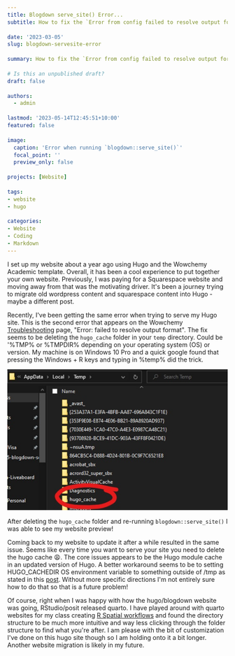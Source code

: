 ```yaml
---
title: Blogdown serve_site() Error...
subtitle: How to fix the `Error from config failed to resolve output format headers from site config`

date: '2023-03-05'
slug: blogdown-servesite-error

summary: How to fix the `Error from config failed to resolve output format headers from site config`

# Is this an unpublished draft?
draft: false

authors:
  - admin

lastmod: '2023-05-14T12:45:51+10:00'
featured: false

image:
  caption: 'Error when running `blogdown::serve_site()`'
  focal_point: ''
  preview_only: false

projects: [Website]

tags:
- website
- hugo

categories:
- Website
- Coding
- Markdown
---
```


<!-- Google tag (gtag.js) -->
<script async src="https://www.googletagmanager.com/gtag/js?id=G-TTD46JCLHQ"></script>
<script>
  window.dataLayer = window.dataLayer || [];
  function gtag(){dataLayer.push(arguments);}
  gtag('js', new Date());

  gtag('config', 'G-TTD46JCLHQ');
</script>

I set up my website about a year ago using Hugo and the Wowchemy Academic template. Overall, it has been a cool experience to put together your own website. Previously, I was paying for a Squarespace website and moving away from that was the motivating driver. It's been a journey trying to migrate old wordpress content and squarespace content into Hugo - maybe a different post.

Recently, I've been getting the same error when trying to serve my Hugo site. This is the second error that appears on the Wowchemy [Troubleshooting](https://wowchemy.com/docs/hugo-tutorials/troubleshooting/) page, "Error: failed to resolve output format". The fix seems to be deleting the `hugo_cache` folder in your `temp` directory. Could be '%TMP% or %TMPDIR% depending on your operating system (OS) or version. My machine is on Windows 10 Pro and a quick google found that pressing the Windows + R keys and typing in %temp% did the trick.

![](Inkedhugo_cache.jpg)

After deleting the `hugo_cache` folder and re-running `blogdown::serve_site()` I was able to see my website preview!

Coming back to my website to update it after a while resulted in the same issue. Seems like every time you want to serve your site you need to delete the hugo cache 😩. The core issues appears to be the Hugo module cache in an updated version of Hugo. A better workaround seems to be to setting HUGO_CACHEDIR OS environment variable to something outside of /tmp as stated in this [post](https://discourse.gohugo.io/t/hugo-modules-for-dummies/20758/4). Without more specific directions I'm not entirely sure how to do that so that is a future problem!

Of course, right when I was happy with how the hugo/blogdown website was going, RStudio/posit released quarto. I have played around with quarto websites for my class creating [R Spatial workflows](https://catkim.quarto.pub/evb203-wk1-r-calc-area/) and found the directory structure to be much more intuitive and way less clicking through the folder structure to find what you're after. I am please with the bit of customization I've done on this hugo site though so I am holding onto it a bit longer. Another website migration is likely in my future.
